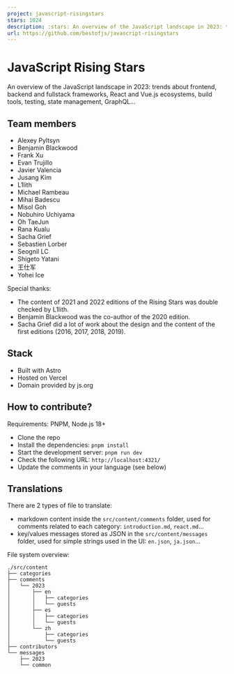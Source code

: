 ```yaml
---
project: javascript-risingstars
stars: 1024
description: :stars: An overview of the JavaScript landscape in 2023: trends about frontend, Node.js, fullstack frameworks, build tools, testing, Vue.js, React, state management...
url: https://github.com/bestofjs/javascript-risingstars
---
```


JavaScript Rising Stars
=======================

An overview of the JavaScript landscape in 2023: trends about frontend, backend and fullstack frameworks, React and Vue.js ecosystems, build tools, testing, state management, GraphQL...

Team members
------------

-   Alexey Pyltsyn
-   Benjamin Blackwood
-   Frank Xu
-   Evan Trujillo
-   Javier Valencia
-   Jusang Kim
-   L1lith
-   Michael Rambeau
-   Mihai Badescu
-   Misol Goh
-   Nobuhiro Uchiyama
-   Oh TaeJun
-   Rana Kualu
-   Sacha Grief
-   Sebastien Lorber
-   Seognil LC
-   Shigeto Yatani
-   王仕军
-   Yohei Ice

Special thanks:

-   The content of 2021 and 2022 editions of the Rising Stars was double checked by L1lith.
-   Benjamin Blackwood was the co-author of the 2020 edition.
-   Sacha Grief did a lot of work about the design and the content of the first editions (2016, 2017, 2018, 2019).

Stack
-----

-   Built with Astro
-   Hosted on Vercel
-   Domain provided by js.org

How to contribute?
------------------

Requirements: PNPM, Node.js 18+

-   Clone the repo
-   Install the dependencies: `pnpm install`
-   Start the development server: `pnpm run dev`
-   Check the following URL: `http://localhost:4321/`
-   Update the comments in your language (see below)

Translations
------------

There are 2 types of file to translate:

-   markdown content inside the `src/content/comments` folder, used for comments related to each category: `introduction.md`, `react.md`...
-   key/values messages stored as JSON in the `src/content/messages` folder, used for simple strings used in the UI: `en.json`, `ja.json`...

File system overview:

```
./src/content
├── categories
├── comments
│   └── 2023
│       ├── en
│       │   ├── categories
│       │   └── guests
│       ├── es
│       │   ├── categories
│       │   └── guests
│       └── zh
│           ├── categories
│           └── guests
├── contributors
└── messages
    ├── 2023
    └── common
```
